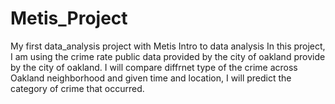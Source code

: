 # Metis_Project
My first data_analysis project with Metis Intro to data analysis 
In this project, I am using the crime rate public data provided by the city of oakland provide by the city of oakland.
I will compare diffrnet type of the crime across Oakland neighborhood and given time and location, I will 
predict the category of crime that occurred.
